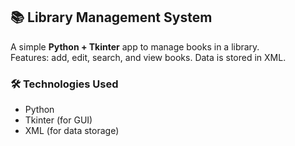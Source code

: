 ## 📚 Library Management System  

A simple **Python + Tkinter** app to manage books in a library.  
Features: add, edit, search, and view books.
Data is stored in XML.  
### 🛠️ Technologies Used  
- Python  
- Tkinter (for GUI)  
- XML (for data storage)  
